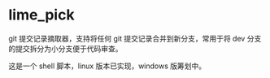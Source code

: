 # lime_pick
git 提交记录摘取器，支持将任何 git 提交记录合并到新分支，常用于将 dev 分支的提交拆分为小分支便于代码审查。

这是一个 shell 脚本，linux 版本已实现，windows  版筹划中。
